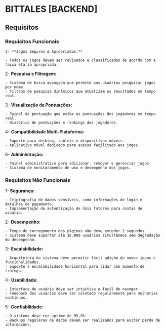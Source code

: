 # BITTALES [BACKEND]

## Requisitos

### Requisitos Funcionais

    1- **Jogos Seguros e Apropriados:**
 
    - Todos os jogos devem ser revisados e classificados de acordo com a faixa etária apropriada.
 
2- **Pesquisa e Filtragem:**
 
    - Sistema de busca avançada que permite aos usuários pesquisar jogos por nome.
    - Filtros de pesquisa dinâmicos que atualizam os resultados em tempo real.
 
3- **Visualização de Pontuações:**
 
    - Painel de pontuação que exibe as pontuações dos jogadores em tempo real.
    - Histórico de pontuações e rankings dos jogadores.
 
 
4- **Compatibilidade Multi-Plataforma:**
 
    - Suporte para desktop, tablets e dispositivos móveis.
    - Aplicativo móvel dedicado para acesso facilitado aos jogos.
 
6- **Administração:**
 
    - Painel administrativo para adicionar, remover e gerenciar jogos.
    - Sistema de monitoramento de uso e desempenho dos jogos.


### Requisitos Não Funcionais

1- **Segurança:**
 
    - Criptografia de dados sensíveis, como informações de login e detalhes de pagamento.
    - Implementação de autenticação de dois fatores para contas de usuário.
 
2- **Desempenho:**
 
    - Tempo de carregamento das páginas não deve exceder 2 segundos.
    - Sistema deve suportar até 10.000 usuários simultâneos sem degradação do desempenho.
 
3- **Escalabilidade:**
 
    - Arquitetura do sistema deve permitir fácil adição de novos jogos e funcionalidades.
    - Suporte a escalabilidade horizontal para lidar com aumento de tráfego.
 
4- **Usabilidade:**
 
    - Interface de usuário deve ser intuitiva e fácil de navegar.
    - Feedback dos usuários deve ser coletado regularmente para melhorias contínuas.
 
5- **Confiabilidade:**
 
    - O sistema deve ter uptime de 99,9%.
    - Backups regulares de dados devem ser realizados para evitar perda de informações.